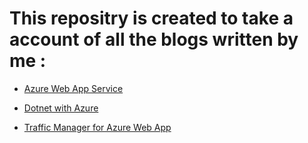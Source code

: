 # This repositry is created to take a account of all the blogs written by me :

* [Azure Web App Service](https://www.c-sharpcorner.com/blogs/creating-an-azure-web-app-and-enabling-security-authentication2)

* [Dotnet with Azure](https://www.c-sharpcorner.com/blogs/connecting-microsoft-azure-database-with-net-application2)

* [Traffic Manager for Azure Web App](https://www.c-sharpcorner.com/blogs/traffic-manager-profile-for-an-existing-web-app)

